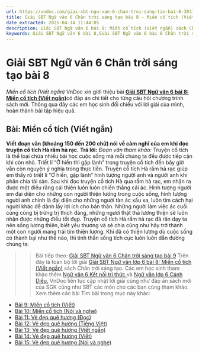 ```yaml
---
url: https://vndoc.com/giai-sbt-ngu-van-6-chan-troi-sang-tao-bai-8-303793
title: Giải SBT Ngữ văn 6 Chân trời sáng tạo bài 8 - Miền cổ tích (Viết ngắn) - VnDoc.com
date_extracted: 2025-04-14 11:44:05
description: Giải SBT Ngữ văn 6 bài 8: Miền cổ tích (Viết ngắn) sách Chân trời sáng tạo với cuộc sống có đáp án chi tiết cho các bạn cùng tham khảo.
keywords: Giải SBT Ngữ văn 6 bài 8,Giải SBT Ngữ văn 6 bài 8 Chân trời sáng tạo,Giải sách bài tập Ngữ văn CTST lớp 6,Ngữ văn lớp 6 Chân trời sáng tạo,giải bài tập ngữ văn lớp 6,bài Miền cổ tích (Viết ngắn)
---
```


# Giải SBT Ngữ văn 6 Chân trời sáng tạo bài 8
 _Miền cổ tích \(Viết ngắn\)_
VnDoc xin giới thiệu bài [**Giải SBT Ngữ văn 6 bài 8: Miền cổ tích \(Viết ngắn\)**](<https://vndoc.com/giai-sbt-ngu-van-6-chan-troi-sang-tao-bai-8-303793>)có đáp án chi tiết cho từng câu hỏi chương trình sách mới. Thông qua đây các em học sinh đối chiếu với lời giải của mình, hoàn thành bài tập hiệu quả.
## Bài: Miền cổ tích \(Viết ngắn\)
**Viết đoạn văn \(khoảng 150 đến 200 chữ\) nói về cảm nghĩ của em khi đọc truyện cổ tích Hà rầm hà rạc.**
**Trả lời:**
_Đoạn văn tham khảo:_
Truyện cổ tích là thể loại chứa nhiều bài học cuộc sống mà mỗi chúng ta đều được tiếp cận khi còn nhỏ. Triết lí “Ở hiền thì gặp lành” trong truyện cổ tích đến bây giờ vẫn còn nguyên ý nghĩa trong thực tiễn. Truyện cổ tích Hà rầm hà rạc giúp em thấy rõ triết lí “Ở hiền, gặp lành” hình tượng người anh và người anh khi phân chia tài sản. Sau khi đọc truyện cổ tích Hà qua rầm hà rạc, em nhận ra được một điều rằng cái thiện luôn luôn chiến thắng cái ác. Hình tượng người em đại diện cho những con người thiện lương trong cuộc sống, hình tượng người anh chính là đại diện cho những người tàn ác xấu xa, luôn tìm cách hại người khác để dành lấy lợi ích cho bản thân. Những người làm việc ác cuối cùng cũng bị trừng trị thích đáng, những người thật thà lương thiện sẽ luôn nhận được những điều tốt đẹp. Truyện cổ tích Hà rầm hà rạc đã răn dạy ta nên sống lương thiện, biết yêu thương và sẻ chia cũng như hãy trở thành một con người mang trái tim thiện lương. Khi đã có thiện lương dù cuộc sống có thành bại như thế nào, thì tinh thần sống tích cực luôn luôn dẫn đường chúng ta.
>> Bài tiếp theo: [Giải SBT Ngữ văn 6 Chân trời sáng tạo bài 9](<https://vndoc.com/giai-sbt-ngu-van-6-chan-troi-sang-tao-bai-9-303802>)
Trên đây là toàn bộ lời giải [Giải SBT Ngữ văn lớp 6 bài 8: Miền cổ tích \(Viết ngắn\)](<https://vndoc.com/giai-sbt-ngu-van-6-chan-troi-sang-tao-bai-8-303793>) sách Chân trời sáng tạo. Các em học sinh tham khảo thêm [Ngữ văn 6 Kết nối tri thức ](<https://vndoc.com/mon-ngu-van-lop6>)và [Ngữ văn lớp 6 Cánh Diều.](<https://vndoc.com/ngu-van-6-sach-canh-dieu>) VnDoc liên tục cập nhật lời giải cũng như đáp án sách mới của SGK cũng như SBT các môn cho các bạn cùng tham khảo.
Xem thêm các bài Tìm bài trong mục này khác:
  * [Bài 9: Miền cổ tích \(Viết\)](</giai-sbt-ngu-van-6-chan-troi-sang-tao-bai-9-303802>)
  * [Bài 10: Miền cổ tích \(Nói và nghe\)](</giai-sbt-ngu-van-6-chan-troi-sang-tao-bai-10-303806>)
  * [Bài 11: Vẻ đẹp quê hương \(Đọc\)](</giai-sbt-ngu-van-6-chan-troi-sang-tao-bai-11-303818>)
  * [Bài 12: Vẻ đẹp quê hương \(Tiếng Việt\)](</giai-sbt-ngu-van-6-chan-troi-sang-tao-bai-12-303820>)
  * [Bài 13: Vẻ đẹp quê hương \(Viết ngắn\)](</giai-sbt-ngu-van-6-chan-troi-sang-tao-bai-13-303822>)
  * [Bài 14: Vẻ đẹp quê hương \(Viết\)](</giai-sbt-ngu-van-6-chan-troi-sang-tao-bai-14-303823>)
  * [Bài 15: Vẻ đẹp quê hương \(Nói và nghe\)](</giai-sbt-ngu-van-6-chan-troi-sang-tao-bai-15-303825>)

